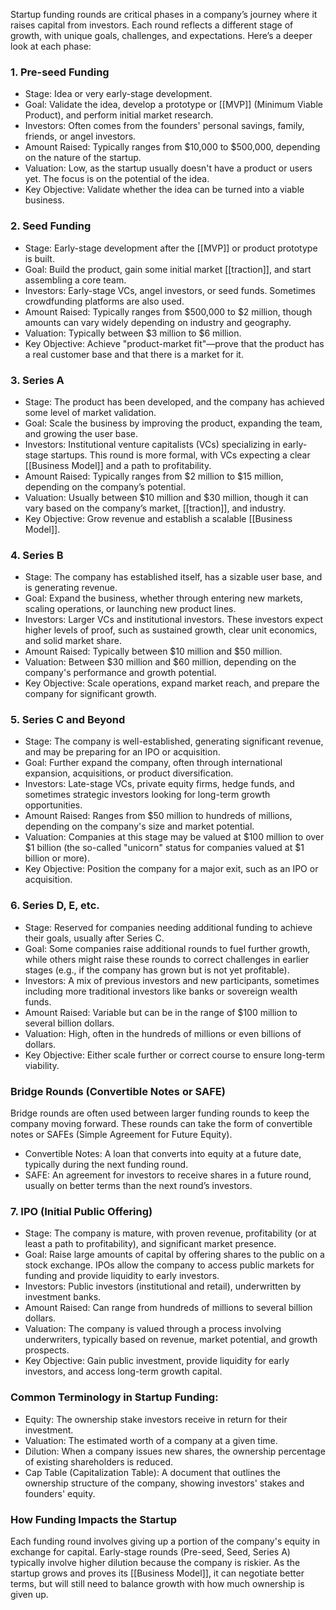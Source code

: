Startup funding rounds are critical phases in a company’s journey where it raises capital from investors. Each round reflects a different stage of growth, with unique goals, challenges, and expectations. Here’s a deeper look at each phase:

### 1. Pre-seed Funding
- Stage: Idea or very early-stage development.
- Goal: Validate the idea, develop a prototype or [[MVP]] (Minimum Viable Product), and perform initial market research.
- Investors: Often comes from the founders' personal savings, family, friends, or angel investors.
- Amount Raised: Typically ranges from $10,000 to $500,000, depending on the nature of the startup.
- Valuation: Low, as the startup usually doesn't have a product or users yet. The focus is on the potential of the idea.
- Key Objective: Validate whether the idea can be turned into a viable business.

### 2. Seed Funding
- Stage: Early-stage development after the [[MVP]] or product prototype is built.
- Goal: Build the product, gain some initial market [[traction]], and start assembling a core team.
- Investors: Early-stage VCs, angel investors, or seed funds. Sometimes crowdfunding platforms are also used.
- Amount Raised: Typically ranges from $500,000 to $2 million, though amounts can vary widely depending on industry and geography.
- Valuation: Typically between $3 million to $6 million.
- Key Objective: Achieve "product-market fit"—prove that the product has a real customer base and that there is a market for it.

### 3. Series A
- Stage: The product has been developed, and the company has achieved some level of market validation.
- Goal: Scale the business by improving the product, expanding the team, and growing the user base.
- Investors: Institutional venture capitalists (VCs) specializing in early-stage startups. This round is more formal, with VCs expecting a clear [[Business Model]] and a path to profitability.
- Amount Raised: Typically ranges from $2 million to $15 million, depending on the company’s potential.
- Valuation: Usually between $10 million and $30 million, though it can vary based on the company’s market, [[traction]], and industry.
- Key Objective: Grow revenue and establish a scalable [[Business Model]].

### 4. Series B
- Stage: The company has established itself, has a sizable user base, and is generating revenue.
- Goal: Expand the business, whether through entering new markets, scaling operations, or launching new product lines.
- Investors: Larger VCs and institutional investors. These investors expect higher levels of proof, such as sustained growth, clear unit economics, and solid market share.
- Amount Raised: Typically between $10 million and $50 million.
- Valuation: Between $30 million and $60 million, depending on the company's performance and growth potential.
- Key Objective: Scale operations, expand market reach, and prepare the company for significant growth.

### 5. Series C and Beyond
- Stage: The company is well-established, generating significant revenue, and may be preparing for an IPO or acquisition.
- Goal: Further expand the company, often through international expansion, acquisitions, or product diversification.
- Investors: Late-stage VCs, private equity firms, hedge funds, and sometimes strategic investors looking for long-term growth opportunities.
- Amount Raised: Ranges from $50 million to hundreds of millions, depending on the company's size and market potential.
- Valuation: Companies at this stage may be valued at $100 million to over $1 billion (the so-called "unicorn" status for companies valued at $1 billion or more).
- Key Objective: Position the company for a major exit, such as an IPO or acquisition.

### 6. Series D, E, etc.
- Stage: Reserved for companies needing additional funding to achieve their goals, usually after Series C.
- Goal: Some companies raise additional rounds to fuel further growth, while others might raise these rounds to correct challenges in earlier stages (e.g., if the company has grown but is not yet profitable).
- Investors: A mix of previous investors and new participants, sometimes including more traditional investors like banks or sovereign wealth funds.
- Amount Raised: Variable but can be in the range of $100 million to several billion dollars.
- Valuation: High, often in the hundreds of millions or even billions of dollars.
- Key Objective: Either scale further or correct course to ensure long-term viability.

### Bridge Rounds (Convertible Notes or SAFE)
Bridge rounds are often used between larger funding rounds to keep the company moving forward. These rounds can take the form of convertible notes or SAFEs (Simple Agreement for Future Equity).

- Convertible Notes: A loan that converts into equity at a future date, typically during the next funding round.
- SAFE: An agreement for investors to receive shares in a future round, usually on better terms than the next round’s investors.

### 7. IPO (Initial Public Offering)
- Stage: The company is mature, with proven revenue, profitability (or at least a path to profitability), and significant market presence.
- Goal: Raise large amounts of capital by offering shares to the public on a stock exchange. IPOs allow the company to access public markets for funding and provide liquidity to early investors.
- Investors: Public investors (institutional and retail), underwritten by investment banks.
- Amount Raised: Can range from hundreds of millions to several billion dollars.
- Valuation: The company is valued through a process involving underwriters, typically based on revenue, market potential, and growth prospects.
- Key Objective: Gain public investment, provide liquidity for early investors, and access long-term growth capital.

### Common Terminology in Startup Funding:
- Equity: The ownership stake investors receive in return for their investment.
- Valuation: The estimated worth of a company at a given time.
- Dilution: When a company issues new shares, the ownership percentage of existing shareholders is reduced.
- Cap Table (Capitalization Table): A document that outlines the ownership structure of the company, showing investors' stakes and founders' equity.

### How Funding Impacts the Startup
Each funding round involves giving up a portion of the company's equity in exchange for capital. Early-stage rounds (Pre-seed, Seed, Series A) typically involve higher dilution because the company is riskier. As the startup grows and proves its [[Business Model]], it can negotiate better terms, but will still need to balance growth with how much ownership is given up.